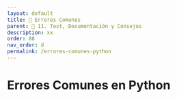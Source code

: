 ```yaml
---
layout: default
title: 📙 Errores Comunes
parent: 🚀 11. Test, Documentación y Consejos
description: xx
order: 88
nav_order: d
permalink: /errores-comunes-python
---
```


# Errores Comunes en Python